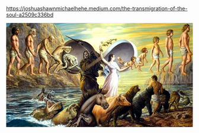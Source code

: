 https://joshuashawnmichaelhehe.medium.com/the-transmigration-of-the-soul-a2509c336bd

![Metempsychosis](art/1_KfbynRfFISyTODhOzLDpBw.jpeg)
